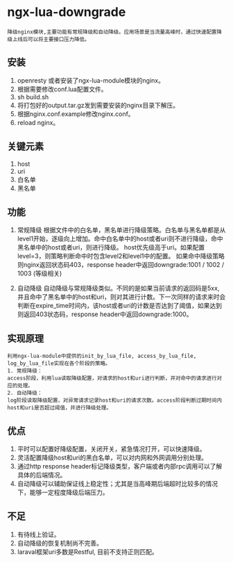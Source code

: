 # ngx-lua-downgrade
```
降级nginx模块,主要功能有常规降级和自动降级。应用场景是当流量高峰时，通过快速配置降级上线后可以将主要接口压力降低。
```

## 安装
1. openresty 或者安装了ngx-lua-module模块的nginx。
2. 根据需要修改conf.lua配置文件。
3. sh build.sh
3. 将打包好的output.tar.gz发到需要安装的nginx目录下解压。
4. 根据nginx.conf.example修改nginx.conf。
5. reload nginx。

## 关键元素
1. host
2. uri
3. 白名单
4. 黑名单

## 功能
1. 常规降级
	根据文件中的白名单，黑名单进行降级策略。白名单与黑名单都是从level1开始，逐级向上增加。命中白名单中的host或者uri则不进行降级，命中黑名单中的host或者uri，则进行降级。
	host优先级高于uri。如果配置level=3，则策略判断命中时包含level2和level1中的配置。
	如果命中降级策略则nginx返回状态码403，response header中返回downgrade:1001 / 1002 / 1003 (等级相关)

2. 自动降级
	自动降级与常规降级类似。不同的是如果当前请求的返回码是5xx, 并且命中了黑名单中的host和uri，则对其进行计数。下一次同样的请求来时会判断在expire_time时间内，该host或者uri的计数是否达到了阈值，如果达到则返回403状态码，response header中返回downgrade:1000。

## 实现原理
	利用ngx-lua-module中提供的init_by_lua_file, access_by_lua_file, log_by_lua_file实现在各个阶段的策略。
	1. 常规降级：
	access阶段，利用lua读取降级配置，对请求的host和uri进行判断，并对命中的请求进行对应的处理。
	2. 自动降级：
	log阶段读取降级配置，对异常请求记录host和uri的请求次数。access阶段判断过期时间内host和uri是否超过阈值，并进行降级处理。

## 优点
1. 平时可以配置好降级配置，关闭开关，紧急情况打开，可以快速降级。
2. 灵活配置降级host和uri的黑白名单，可以对内网和外网调用分别处理。
3. 通过http response header标记降级类型，客户端或者内部rpc调用可以了解具体的后端情况。
4. 自动降级可以辅助保证线上稳定性；尤其是当高峰期后端超时比较多的情况下，能够一定程度降级后端压力。

## 不足
1. 有待线上验证。
2. 自动降级的恢复机制尚不完善。
3. laraval框架uri多数是Restful, 目前不支持正则匹配。

